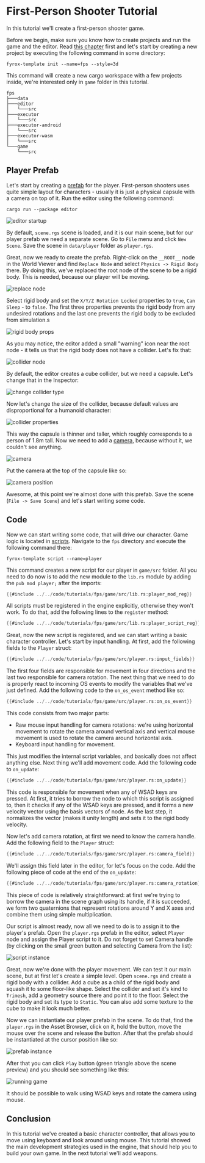 # First-Person Shooter Tutorial

In this tutorial we'll create a first-person shooter game. 

Before we begin, make sure you know how to create projects and run the game and the editor. Read 
[this chapter](../../../beginning/scripting.md) first and let's start by creating a new project by executing the following 
command in some directory:

```shell
fyrox-template init --name=fps --style=3d
```

This command will create a new cargo workspace with a few projects inside, we're interested only in `game` folder
in this tutorial.

```text
fps
├───data
├───editor
│   └───src
├───executor
│   └───src
├───executor-android
│   └───src
├───executor-wasm
│   └───src
└───game
    └───src
```

## Player Prefab

Let's start by creating a [prefab](../../../scene/prefab.md) for the player. First-person shooters uses quite simple 
layout for characters - usually it is just a physical capsule with a camera on top of it. Run the editor using the 
following command:

```shell
cargo run --package editor
```

![editor startup](editor_1.png)

By default, `scene.rgs` scene is loaded, and it is our main scene, but for our player prefab we need a separate scene.
Go to `File` menu and click `New Scene`. Save the scene in `data/player` folder as `player.rgs`. 

Great, now we ready to create the prefab. Right-click on the `__ROOT__` node in the World Viewer and find `Replace Node` 
and select `Physics -> Rigid Body` there. By doing this, we've replaced the root node of the scene to be a rigid body. 
This is needed, because our player will be moving.

![replace node](editor_2.png)

Select rigid body and set the `X/Y/Z Rotation Locked` properties to `true`, `Can Sleep` - to `false`. The first three
properties prevents the rigid body from any undesired rotations and the last one prevents the rigid body to be excluded
from simulation.s

![rigid body props](rigid_body_props.png)

As you may notice, the editor added a small "warning" icon near the root node - it tells us that the rigid body does not
have a collider. Let's fix that:

![collider node](editor_3.png)

By default, the editor creates a cube collider, but we need a capsule. Let's change that in the Inspector:

![change collider type](editor_4.png)

Now let's change the size of the collider, because default values are disproportional for a humanoid character:

![collider properties](editor_5.png)

This way the capsule is thinner and taller, which roughly corresponds to a person of 1.8m tall. Now we need to add a 
[camera](../../../scene/camera_node.md), because without it, we couldn't see anything. 

![camera](editor_6.png)

Put the camera at the top of the capsule like so:

![camera position](editor_7.png)

Awesome, at this point we're almost done with this prefab. Save the scene (`File -> Save Scene`) and let's start writing
some code.

## Code

Now we can start writing some code, that will drive our character. Game logic is located in [scripts](../../../scripting/script.md).
Navigate to the `fps` directory and execute the following command there:

```shell
fyrox-template script --name=player
```

This command creates a new script for our player in `game/src` folder. All you need to do now is to add the new module
to the `lib.rs` module by adding the `pub mod player;` after the imports:

```rust
{{#include ../../code/tutorials/fps/game/src/lib.rs:player_mod_reg}}
```

All scripts must be registered in the engine explicitly, otherwise they won't work. To do that, add the following
lines to the `register` method:

```rust
{{#include ../../code/tutorials/fps/game/src/lib.rs:player_script_reg}}
```

Great, now the new script is registered, and we can start writing a basic character controller. Let's start by input
handling. At first, add the following fields to the `Player` struct:

```rust
{{#include ../../code/tutorials/fps/game/src/player.rs:input_fields}}
```

The first four fields are responsible for movement in four directions and the last two responsible for camera rotation.
The next thing that we need to do is properly react to incoming OS events to modify the variables that we've just 
defined. Add the following code to the `on_os_event` method like so:

```rust
{{#include ../../code/tutorials/fps/game/src/player.rs:on_os_event}}
```

This code consists from two major parts:

- Raw mouse input handling for camera rotations: we're using horizontal movement to rotate the camera around vertical
axis and vertical mouse movement is used to rotate the camera around horizontal axis.
- Keyboard input handling for movement.

This just modifies the internal script variables, and basically does not affect anything else. Next thing we'll add
movement code. Add the following code to `on_update`:

```rust
{{#include ../../code/tutorials/fps/game/src/player.rs:on_update}}
```

This code is responsible for movement when any of WSAD keys are pressed. At first, it tries to borrow the node to which
this script is assigned to, then it checks if any of the WSAD keys are pressed, and it forms a new velocity vector using
the basis vectors of node. As the last step, it normalizes the vector (makes it unity length) and sets it to the rigid
body velocity.

Now let's add camera rotation, at first we need to know the camera handle. Add the following field to the `Player` struct:

```rust
{{#include ../../code/tutorials/fps/game/src/player.rs:camera_field}}
```

We'll assign this field later in the editor, for let's focus on the code. Add the following piece of code at the end of
the `on_update`:

```rust
{{#include ../../code/tutorials/fps/game/src/player.rs:camera_rotation}}
```

This piece of code is relatively straightforward: at first we're trying to borrow the camera in the scene graph using 
its handle, if it is succeeded, we form two quaternions that represent rotations around Y and X axes and combine them 
using simple multiplication. 

Our script is almost ready, now all we need to do is to assign it to the player's prefab. Open the `player.rgs` prefab
in the editor, select `Player` node and assign the Player script to it. Do not forget to set Camera handle (by clicking
on the small green button and selecting Camera from the list):

![script instance](script_instance.png)

Great, now we're done with the player movement. We can test it our main scene, but at first let's create a simple level.
Open `scene.rgs` and create a rigid body with a collider. Add a cube as a child of the rigid body and squash it to some
floor-like shape. Select the collider and set it's kind to `Trimesh`, add a geometry source there and point it to the 
floor. Select the rigid body and set its type to `Static`. You can also add some texture to the cube to make it look
much better.

Now we can instantiate our player prefab in the scene. To do that, find the `player.rgs` in the Asset Browser, click
on it, hold the button, move the mouse over the scene and release the button. After that the prefab should be instantiated
at the cursor position like so:

![prefab instance](prefab_instance.png)

After that you can click `Play` button (green triangle above the scene preview) and you should see something like this:

![running game](running_game_1.png)

It should be possible to walk using WSAD keys and rotate the camera using mouse.

## Conclusion

In this tutorial we've created a basic character controller, that allows you to move using keyboard and look around 
using mouse. This tutorial showed the main development strategies used in the engine, that should help you to build your 
own game. In the next tutorial we'll add weapons. 